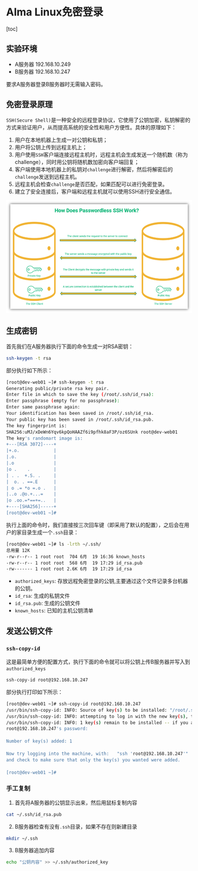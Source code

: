# Alma Linux免密登录

[toc]

## 实验环境

* A服务器 192.168.10.249
* B服务器 192.168.10.247

要求A服务器登录B服务器时无需输入密码。

## 免密登录原理

`SSH(Secure Shell)`是一种安全的远程登录协议，它使用了公钥加密，私钥解密的方式来验证用户，从而提高系统的安全性和用户方便性。具体的原理如下：

1. 用户在本地机器上生成一对公钥和私钥；
2. 用户将公钥上传到远程主机上；
3. 用户使用`SSH`客户端连接远程主机时，远程主机会生成发送一个随机数（称为challenge），同时用公钥将随机数加密向客户端回复；
4. 客户端使用本地机器上的私钥对`challenge`进行解密，然后将解密后的`challenge`发送到远程主机。
5. 远程主机会检查`challenge`是否匹配，如果匹配可以进行免密登录。
6. 建立了安全连接后，客户端和远程主机就可以使用SSH进行安全通信。

![](./images/102-how-passwordless-ssh-works.png)

## 生成密钥

首先我们在A服务器执行下面的命令生成一对RSA密钥：

```bash
ssh-keygen -t rsa
```

部分执行如下所示：

```bash
[root@dev-web01 ~]# ssh-keygen -t rsa
Generating public/private rsa key pair.
Enter file in which to save the key (/root/.ssh/id_rsa):
Enter passphrase (empty for no passphrase):
Enter same passphrase again:
Your identification has been saved in /root/.ssh/id_rsa.
Your public key has been saved in /root/.ssh/id_rsa.pub.
The key fingerprint is:
SHA256:uMJ/xDeWn6Yqv6kpQoHAAZf6i9pfhk8aF3P/oz6SUnk root@dev-web01
The key's randomart image is:
+---[RSA 3072]----+
|+.o.             |
|.o.              |
|.o               |
|o .    .         |
| . .  +.S. .     |
|  o. . ==.E      |
| o .= *o =.o .   |
|..o .@o.+...=    |
|o .oo.=*==+=..   |
+----[SHA256]-----+
[root@dev-web01 ~]#
```

执行上面的命令时，我们直接按三次回车键（即采用了默认的配置），之后会在用户的家目录生成一个`.ssh`目录：

```bash
[root@dev-web01 ~]# ls -lrth ~/.ssh/
总用量 12K
-rw-r--r-- 1 root root  704 6月  19 16:36 known_hosts
-rw-r--r-- 1 root root  568 6月  19 17:29 id_rsa.pub
-rw------- 1 root root 2.6K 6月  19 17:29 id_rsa
```

* `authorized_keys`: 存放远程免密登录的公钥,主要通过这个文件记录多台机器的公钥。
* `id_rsa`: 生成的私钥文件
* `id_rsa.pub`: 生成的公钥文件
* `known_hosts`: 已知的主机公钥清单

## 发送公钥文件

### `ssh-copy-id`

这是最简单方便的配置方式，执行下面的命令就可以将公钥上传B服务器并写入到`authorized_keys`

```bash
ssh-copy-id root@192.168.10.247
```

部分执行打印如下所示：

```bash
[root@dev-web01 ~]# ssh-copy-id root@192.168.10.247
/usr/bin/ssh-copy-id: INFO: Source of key(s) to be installed: "/root/.ssh/id_rsa.pub"
/usr/bin/ssh-copy-id: INFO: attempting to log in with the new key(s), to filter out any that are already installed
/usr/bin/ssh-copy-id: INFO: 1 key(s) remain to be installed -- if you are prompted now it is to install the new keys
root@192.168.10.247's password:

Number of key(s) added: 1

Now try logging into the machine, with:   "ssh 'root@192.168.10.247'"
and check to make sure that only the key(s) you wanted were added.

[root@dev-web01 ~]#
```

### 手工复制

1. 首先将A服务器的公钥显示出来，然后用鼠标复制内容

  ```bash
  cat ~/.ssh/id_rsa.pub
  ```

2. B服务器检查有没有`.ssh`目录，如果不存在则新建目录

  ```bash
  mkdir ~/.ssh
  ```

3. B服务器追加内容

  ```bash
  echo "公钥内容" >> ~/.ssh/authorized_key
  ```

